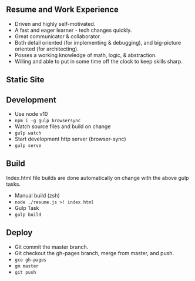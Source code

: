 ## Resume and Work Experience

- Driven and highly self-motivated.
- A fast and eager learner - tech changes quickly.
- Great communicator & collaborator.
- Both detail oriented (for implementing & debugging), and big-picture oriented (for architecting).
- Posses a working knowledge of math, logic, & abstraction.
- Willing and able to put in some time off the clock to keep skills sharp.

## Static Site

## Development

- Use node v10
- `npm i -g gulp browsersync`
- Watch source files and build on change
- `gulp watch`
- Start development http server (browser-sync)
- `gulp serve`

## Build

Index.html file builds are done automatically on change with the above gulp tasks.

- Manual build (zsh)
- `node ./resume.js >! index.html`
- Gulp Task
- `gulp build`

## Deploy

- Git commit the master branch.
- Git checkout the gh-pages branch, merge from master, and push.
- `gco gh-pages`
- `gm master`
- `git push`
